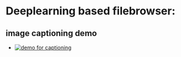 #  Deeplearning based filebrowser:


## image captioning demo 
 - [![demo for captioning](https://i.stack.imgur.com/Vp2cE.png)](./demo.mp4)

